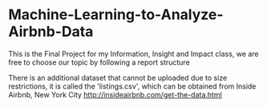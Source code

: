 # Machine-Learning-to-Analyze-Airbnb-Data
This is the Final Project for my Information, Insight and Impact class, we are free to choose our topic by following a report structure

There is an additional dataset that cannot be uploaded due to size restrictions, it is called the 'listings.csv', which can be obtained from Inside Airbnb, New York City 
http://insideairbnb.com/get-the-data.html
